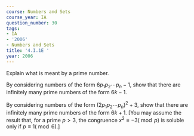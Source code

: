 ```yaml
---
course: Numbers and Sets
course_year: IA
question_number: 30
tags:
- IA
- '2006'
- Numbers and Sets
title: '4.I.1E '
year: 2006
---
```



Explain what is meant by a prime number.

By considering numbers of the form $6 p_{1} p_{2} \cdots p_{n}-1$, show that there are infinitely many prime numbers of the form $6 k-1$.

By considering numbers of the form $\left(2 p_{1} p_{2} \cdots p_{n}\right)^{2}+3$, show that there are infinitely many prime numbers of the form $6 k+1$. [You may assume the result that, for a prime $p>3$, the congruence $x^{2} \equiv-3(\bmod p)$ is soluble only if $\left.p \equiv 1(\bmod 6) .\right]$